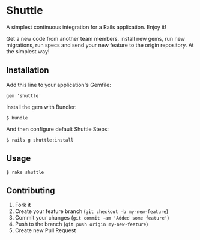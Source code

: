 # Shuttle

A simplest continuous integration for a Rails application. Enjoy it!

Get a new code from another team members, install new gems, run new migrations, run specs and send your new feature to the origin repository. At the simplest way!

## Installation

Add this line to your application's Gemfile:

    gem 'shuttle'

Install the gem with Bundler:

    $ bundle

And then configure default Shuttle Steps:

    $ rails g shuttle:install

## Usage

    $ rake shuttle

## Contributing

1. Fork it
2. Create your feature branch (`git checkout -b my-new-feature`)
3. Commit your changes (`git commit -am 'Added some feature'`)
4. Push to the branch (`git push origin my-new-feature`)
5. Create new Pull Request
